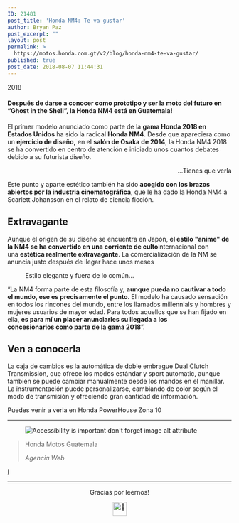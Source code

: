 ```yaml
---
ID: 21481
post_title: 'Honda NM4: Te va gustar'
author: Bryan Paz
post_excerpt: ""
layout: post
permalink: >
  https://motos.honda.com.gt/v2/blog/honda-nm4-te-va-gustar/
published: true
post_date: 2018-08-07 11:44:31
---
```

<!-- wp:cover-image {"url":"https://motos.honda.com.gt/v2/wp-content/uploads/2018/08/honda-nm4.jpg","align":"wide","id":21491} -->
<div class="wp-block-cover-image has-background-dim alignwide" style="background-image:url(https://motos.honda.com.gt/v2/wp-content/uploads/2018/08/honda-nm4.jpg)"><p class="wp-block-cover-image-text">2018</p></div>
<!-- /wp:cover-image -->

<!-- wp:heading {"level":4} -->
<h4>Después de darse a conocer como prototipo y ser la moto del futuro en “Ghost in the Shell”, la Honda NM4 está en Guatemala!</h4>
<!-- /wp:heading -->

<!-- wp:paragraph -->
<p>El primer modelo anunciado como parte de la <strong>gama Honda 2018 en Estados Unidos</strong> ha sido la radical <strong>Honda NM4</strong>. Desde que apareciera como un <strong>ejercicio de diseño,</strong> en el <strong>salón de Osaka de 2014</strong>, la Honda NM4 2018 se ha convertido en centro de atención e iniciado unos cuantos debates debido a su futurista diseño.</p>
<!-- /wp:paragraph -->

<!-- wp:paragraph {"align":"right"} -->
<p style="text-align:right">...Tienes que verla</p>
<!-- /wp:paragraph -->

<!-- wp:paragraph -->
<p>Este punto y aparte estético también ha sido <strong>acogido con los brazos abiertos por la industria cinematográfica</strong>, que le ha dado la Honda NM4 a Scarlett Johansson en el relato de ciencia ficción.</p>
<!-- /wp:paragraph -->

<!-- wp:heading -->
<h2>Extravagante</h2>
<!-- /wp:heading -->

<!-- wp:paragraph -->
<p>Aunque el origen de su diseño se encuentra en Japón, <strong>el estilo "anime" de la NM4 se ha convertido en una corriente de culto</strong>internacional con una <strong>estética realmente extravagante</strong>. La comercialización de la NM se anuncia justo después de llegar hace unos meses</p>
<!-- /wp:paragraph -->

<!-- wp:image {"id":21494,"align":"center"} -->
<figure class="wp-block-image aligncenter"><img src="https://motos.honda.com.gt/v2/wp-content/uploads/2018/08/honda-nm4-2.jpg" alt="" class="wp-image-21494"/><figcaption>Estilo elegante y fuera de lo común...</figcaption></figure>
<!-- /wp:image -->

<!-- wp:paragraph -->
<p>“La NM4 forma parte de esta filosofía y, <strong>aunque pueda no cautivar a todo el mundo, ese es precisamente el punto</strong>. El modelo ha causado sensación en todos los rincones del mundo, entre los llamados millennials y hombres y mujeres usuarios de mayor edad. Para todos aquellos que se han fijado en ella, <strong>es para mí un placer anunciarles su llegada a los concesionarios como parte de la gama 2018</strong>”.</p>
<!-- /wp:paragraph -->

<!-- wp:heading -->
<h2>Ven a conocerla</h2>
<!-- /wp:heading -->

<!-- wp:paragraph -->
<p>La caja de cambios es la automática de doble embrague Dual Clutch Transmission, que ofrece los modos estándar y sport automatic, aunque también se puede cambiar manualmente desde los mandos en el manillar. La instrumentación puede personalizarse, cambiando de color según el modo de transmisión y ofreciendo gran cantidad de información.</p>
<!-- /wp:paragraph -->

<!-- wp:paragraph -->
<p>Puedes venir a verla en Honda PowerHouse Zona 10</p>
<!-- /wp:paragraph -->

<!-- wp:separator -->
<hr class="wp-block-separator"/>
<!-- /wp:separator -->

<!-- wp:image {"align":"full"} -->
<figure class="wp-block-image alignfull"><img src="https://cldup.com/8lhI-gKnI2.jpg" alt="Accessibility is important don't forget image alt attribute"/></figure>
<!-- /wp:image -->

<!-- wp:pullquote -->
<blockquote class="wp-block-pullquote"><p>Honda Motos Guatemala</p><cite>Agencia Web</cite></blockquote>
<!-- /wp:pullquote -->

<!-- wp:button {"align":"center"} -->
<div class="wp-block-button aligncenter"><a class="wp-block-button__link" href="https://motos.honda.com.gt/v2/webmaster/">I</a></div>
<!-- /wp:button -->

<!-- wp:separator -->
<hr class="wp-block-separator"/>
<!-- /wp:separator -->

<!-- wp:paragraph {"align":"center"} -->
<p style="text-align:center">Gracias por leernos!</p>
<!-- /wp:paragraph -->

<!-- wp:paragraph {"align":"center"} -->
<p style="text-align:center"><img draggable="false" class="emoji" alt="👋" src="https://s.w.org/images/core/emoji/2.3/svg/1f44b.svg" width="31" height="31"/></p>
<!-- /wp:paragraph -->
